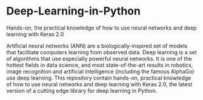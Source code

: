 # Deep-Learning-in-Python
Hands-on, the practical knowledge of how to use neural networks and deep learning with Keras 2.0

Artificial neural networks (ANN) are a biologically-inspired set of models that facilitate computers learning from observed data. Deep learning is a set of algorithms that use especially powerful neural networks. It is one of the hottest fields in data science, and most state-of-the-art results in robotics, image recognition and artificial intelligence (including the famous AlphaGo) use deep learning. This repository contain hands-on, practical knowledge of how to use neural networks and deep learning with Keras 2.0, the latest version of a cutting edge library for deep learning in Python.
